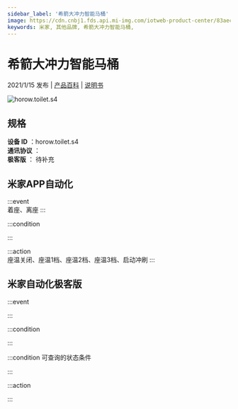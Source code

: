 ```yaml
---
sidebar_label: '希箭大冲力智能马桶'
image: https://cdn.cnbj1.fds.api.mi-img.com/iotweb-product-center/83aec1781b7dce2d38748e5f2c0b4027_168.png?GalaxyAccessKeyId=AKVGLQWBOVIRQ3XLEW&Expires=9223372036854775807&Signature=GpUc51Xk++mf8Qu5vsMYgcFAJco=
keywords: 米家, 其他品牌, 希箭大冲力智能马桶, 
---
```

# 希箭大冲力智能马桶

2021/1/15 发布 | [产品百科](https://home.mi.com/webapp/content/baike/product/index.html?model=horow.toilet.s4/) | [说明书](https://home.mi.com/views/introduction.html?model=horow.toilet.s4&region=cn)

![horow.toilet.s4](https://cdn.cnbj1.fds.api.mi-img.com/iotweb-product-center/83aec1781b7dce2d38748e5f2c0b4027_168.png?GalaxyAccessKeyId=AKVGLQWBOVIRQ3XLEW&Expires=9223372036854775807&Signature=GpUc51Xk++mf8Qu5vsMYgcFAJco=)

## 规格  
> 
**设备 ID** ：horow.toilet.s4  
**通讯协议** ：  
**极客版**  ： 待补充 


## 米家APP自动化  

:::event  
着座、离座
:::

:::condition  

:::

:::action   
座温关闭、座温1档、座温2档、座温3档、启动冲刷
:::

## 米家自动化极客版  

:::event  

:::

:::condition  

:::

:::condition 可查询的状态条件  

:::

:::action  

:::

        
